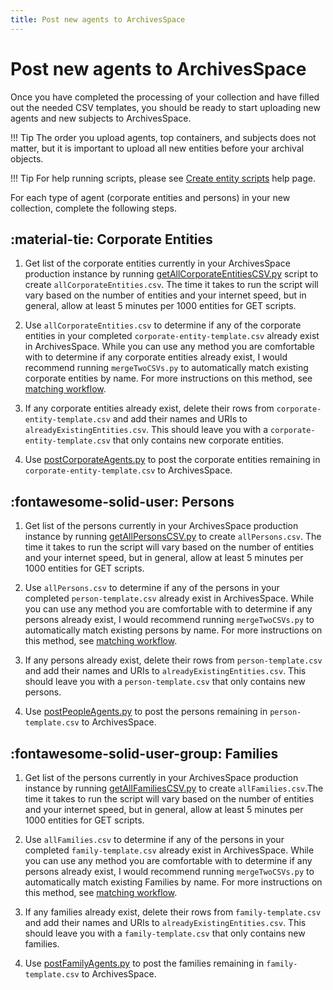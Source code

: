 ```yaml
---
title: Post new agents to ArchivesSpace
---
```


# Post new agents to ArchivesSpace

Once you have completed the processing of your collection and have filled out the needed CSV templates, you should be ready to start uploading new agents and new subjects to ArchivesSpace. 

!!! Tip
    The order you upload agents, top containers, and subjects does not matter, but it is important to upload all new entities before your archival objects.

!!! Tip
    For help running scripts, please see [Create entity scripts](../python-scripts/running-the-scripts.md) help page.
    

For each type of agent (corporate entities and persons) in your new collection, complete the following steps.

## :material-tie: Corporate Entities
1. Get list of the corporate entities currently in your ArchivesSpace production instance by running [getAllCorporateEntitiesCSV.py](https://github.com/mjanowiecki/archivesspace-collection-ingest/blob/main/get-existing-entities/getAllCorporateEntitiesCSV.py) script to create `allCorporateEntities.csv`. The time it takes to run the script will vary based on the number of entities and your internet speed, but in general, allow at least 5 minutes per 1000 entities for GET scripts.

2. Use `allCorporateEntities.csv` to determine if any of the corporate entities in your completed `corporate-entity-template.csv` already exist in ArchivesSpace. While you can use any method you are comfortable with to determine if any corporate entities already exist, I would recommend running `mergeTwoCSVs.py` to automatically match existing corporate entities by name. For more instructions on this method, see [matching workflow](../python-scripts/matching-names.md).

3. If any corporate entities already exist, delete their rows from `corporate-entity-template.csv` and add their names and URIs to `alreadyExistingEntities.csv`. This should leave you with a `corporate-entity-template.csv` that only contains new corporate entities.

4. Use [postCorporateAgents.py](https://github.com/mjanowiecki/archivesspace-collection-ingest/blob/main/create-entities/postCorporateAgents.py) to post the corporate entities remaining in `corporate-entity-template.csv` to ArchivesSpace.

## :fontawesome-solid-user: Persons
1. Get list of the persons currently in your ArchivesSpace production instance by running [getAllPersonsCSV.py](https://github.com/mjanowiecki/archivesspace-collection-ingest/blob/main/get-existing-entities/getAllPersonsCSV.py) to create `allPersons.csv`. The time it takes to run the script will vary based on the number of entities and your internet speed, but in general, allow at least 5 minutes per 1000 entities for GET scripts.

2. Use `allPersons.csv` to determine if any of the persons in your completed `person-template.csv` already exist in ArchivesSpace. While you can use any method you are comfortable with to determine if any persons already exist, I would recommend running `mergeTwoCSVs.py` to automatically match existing persons by name. For more instructions on this method, see [matching workflow](../python-scripts/matching-names.md).

3. If any persons already exist, delete their rows from `person-template.csv` and add their names and URIs to `alreadyExistingEntities.csv`. This should leave you with a `person-template.csv` that only contains new persons.

4. Use [postPeopleAgents.py](https://github.com/mjanowiecki/archivesspace-collection-ingest/blob/main/create-entities/postPeopleAgents.py) to post the persons remaining in `person-template.csv` to ArchivesSpace.

## :fontawesome-solid-user-group: Families
1. Get list of the persons currently in your ArchivesSpace production instance by running [getAllFamiliesCSV.py](https://github.com/mjanowiecki/archivesspace-collection-ingest/blob/main/get-existing-entities/getAllFamiliesCSV.py) to create `allFamilies.csv`.The time it takes to run the script will vary based on the number of entities and your internet speed, but in general, allow at least 5 minutes per 1000 entities for GET scripts.

2. Use `allFamilies.csv` to determine if any of the persons in your completed `family-template.csv` already exist in ArchivesSpace. While you can use any method you are comfortable with to determine if any persons already exist, I would recommend running `mergeTwoCSVs.py` to automatically match existing Families by name. For more instructions on this method, see [matching workflow](../python-scripts/matching-names.md).

3. If any families already exist, delete their rows from `family-template.csv` and add their names and URIs to `alreadyExistingEntities.csv`. This should leave you with a `family-template.csv` that only contains new families.

4. Use [postFamilyAgents.py](https://github.com/mjanowiecki/archivesspace-collection-ingest/blob/main/create-entities/postFamilyAgents.py) to post the families remaining in `family-template.csv` to ArchivesSpace.
